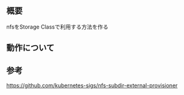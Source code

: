 ## 概要
nfsをStorage Classで利用する方法を作る

## 動作について


## 参考

https://github.com/kubernetes-sigs/nfs-subdir-external-provisioner